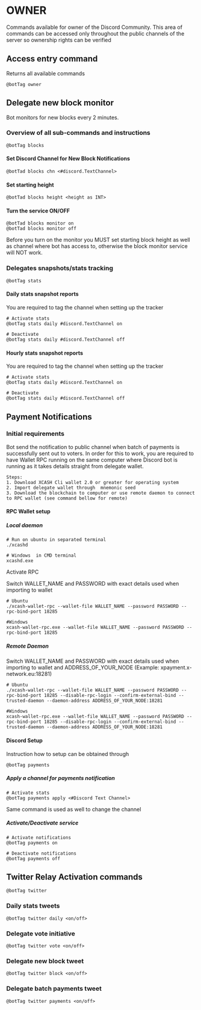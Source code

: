 # OWNER 

Commands available for owner of the Discord Community. This area of commands can be accessed only throughout the public 
channels of the server so ownership rights can be verified

## Access entry command
Returns all available commands
```text
@botTag owner
```

## Delegate new block monitor
Bot monitors for new blocks every 2 minutes.

### Overview of all sub-commands and instructions

```text
@botTag blocks
```

#### Set Discord Channel for New Block Notifications
```text
@botTad blocks chn <#discord.TextChannel>
```

#### Set starting height
```text
@botTad blocks height <height as INT>
```

#### Turn the service ON/OFF
```text
@botTad blocks monitor on
@botTad blocks monitor off
```

Before you turn on the monitor you MUST set starting block height as well as channel where bot has access to, 
otherwise the block monitor service will NOT work. 

### Delegates snapshots/stats tracking

```text
@botTag stats
```

#### Daily stats snapshot reports 
You are required to tag the channel when setting up the tracker
```text
# Activate stats 
@botTag stats daily #discord.TextChannel on

# Deactivate
@botTag stats daily #discord.TextChannel off
```

#### Hourly stats snapshot reports 
You are required to tag the channel when setting up the tracker
```text
# Activate stats 
@botTag stats daily #discord.TextChannel on

# Deactivate
@botTag stats daily #discord.TextChannel off
```

## Payment Notifications

### Initial requirements
Bot send the notification to public channel when batch of payments is successfully sent out to voters. 
In order for this to work, you are required to have Wallet RPC running on the same computer where Discord bot 
is running as it takes details straight from delegate wallet.

```text
Steps:
1. Download XCASH Cli wallet 2.0 or greater for operating system
2. Import delegate wallet through  mnemonic seed
3. Download the blockchain to computer or use remote daemon to connect to RPC wallet (see command bellow for remote)

```

#### RPC Wallet setup 

##### Local daemon

```text
# Run on ubuntu in separated terminal
./xcashd

# Windows  in CMD terminal
xcashd.exe 
```

Activate RPC

Switch WALLET_NAME and PASSWORD with exact details used when importing to wallet

```text
# Ubuntu
./xcash-wallet-rpc --wallet-file WALLET_NAME --password PASSWORD --rpc-bind-port 18285 

#Windows
xcash-wallet-rpc.exe --wallet-file WALLET_NAME --password PASSWORD --rpc-bind-port 18285
```

##### Remote Daemon

Switch WALLET_NAME and PASSWORD with exact details used when importing to wallet and ADDRESS_OF_YOUR_NODE (Example: xpayment.x-network.eu:18281)
```text
# Ubuntu
./xcash-wallet-rpc --wallet-file WALLET_NAME --password PASSWORD --rpc-bind-port 18285 --disable-rpc-login --confirm-external-bind --trusted-daemon --daemon-address ADDRESS_OF_YOUR_NODE:18281

#Windows
xcash-wallet-rpc.exe --wallet-file WALLET_NAME --password PASSWORD --rpc-bind-port 18285 --disable-rpc-login --confirm-external-bind --trusted-daemon --daemon-address ADDRESS_OF_YOUR_NODE:18281
```

#### Discord Setup
Instruction how to setup can be obtained through

```text
@botTag payments
```
##### Apply a channel for payments notification
```text
# Activate stats 
@botTag payments apply <#Discord Text Channel>
```
Same command is used as well to change the channel 
##### Activate/Deactivate service
```text
# Activate notifications
@botTag payments on

# Deactivate notifications
@botTag payments off
```

## Twitter Relay Activation commands
```text
@botTag twitter 
```

### Daily stats tweets
```text
@botTag twitter daily <on/off>
```
### Delegate vote initiative
```text
@botTag twitter vote <on/off>
```
### Delegate new block tweet
```text
@botTag twitter block <on/off>
```
### Delegate batch payments tweet
```text
@botTag twitter payments <on/off>
```


